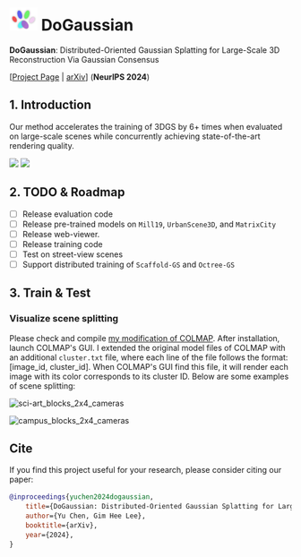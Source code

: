 # <img src="./assets/imgs/dog_icon.png" style="width:50px;height:auto"> DoGaussian

<b>DoGaussian</b>: Distributed-Oriented Gaussian Splatting for Large-Scale 3D Reconstruction Via Gaussian Consensus 

[[Project Page](https://aibluefisher.github.io/DoGaussian) | [arXiv](https://arxiv.org/abs/2405.13943)] (**NeurIPS 2024**)

## 1. Introduction

Our method accelerates the training of 3DGS by 6+ times when evaluated on large-scale scenes while concurrently achieving state-of-the-art rendering quality.

<img src="./assets/imgs/dogaussian_pcl.gif" style="width:480px;height:auto" />
<img src="./assets/imgs/dogaussian.gif" style="width:480px;height:auto" />

## 2. TODO & Roadmap

- [ ] Release evaluation code
- [ ] Release pre-trained models on `Mill19`, `UrbanScene3D`, and `MatrixCity`
- [ ] Release web-viewer.
- [ ] Release training code
- [ ] Test on street-view scenes
- [ ] Support distributed training of `Scaffold-GS` and `Octree-GS`

## 3. Train & Test

### Visualize scene splitting

Please check and compile [my modification of COLMAP](https://github.com/AIBluefisher/colmap). After installation, launch COLMAP's GUI. I extended the original model files of COLMAP with an additional `cluster.txt` file, where each line of the file follows the format: [image_id, cluster_id]. When COLMAP's GUI find this file, it will render each image with its color corresponds to its cluster ID. Below are some examples of scene splitting:

![sci-art_blocks_2x4_cameras](https://github.com/user-attachments/assets/218ff44e-0f9a-43ab-bb72-99421f5702a4)

![campus_blocks_2x4_cameras](https://github.com/user-attachments/assets/dea576c7-a480-4c12-886e-46113e08465b)


## Cite

If you find this project useful for your research, please consider citing our paper:
```bibtex
@inproceedings{yuchen2024dogaussian,
    title={DoGaussian: Distributed-Oriented Gaussian Splatting for Large-Scale 3D Reconstruction Via Gaussian Consensus},
    author={Yu Chen, Gim Hee Lee},
    booktitle={arXiv},
    year={2024},
}
```
